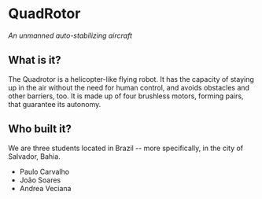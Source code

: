 # QuadRotor
_An unmanned auto-stabilizing aircraft_

## What is it?
The Quadrotor is a helicopter-like flying robot. It has the capacity of staying up in the air without the need for human control, and avoids obstacles and other barriers, too. It is made up of four brushless motors, forming pairs, that guarantee its autonomy.

## Who built it?
We are three students located in Brazil -- more specifically, in the city of Salvador, Bahia.

* Paulo Carvalho
* João Soares
* Andrea Veciana
